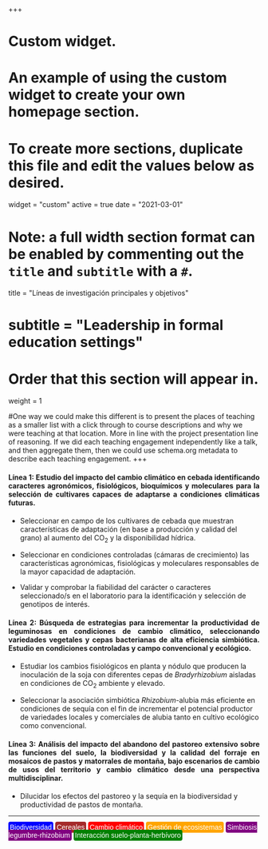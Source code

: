 +++
# Custom widget.
# An example of using the custom widget to create your own homepage section.
# To create more sections, duplicate this file and edit the values below as desired.
widget = "custom"
active = true
date = "2021-03-01"

# Note: a full width section format can be enabled by commenting out the `title` and `subtitle` with a `#`.
title = "Líneas de investigación principales y objetivos"
# subtitle = "Leadership in formal education settings"


# Order that this section will appear in.
weight = 1

#One way we could make this different is to present the places of teaching as a smaller list with a click through to course descriptions and why we were teaching at that location. More in line with the project presentation line of reasoning. If we did each teaching engagement independently like a talk, and then aggregate them, then we could use schema.org metadata to describe each teaching engagement.
+++

<h4 style="text-align:justify">Línea 1: Estudio del impacto del cambio climático en cebada identificando caracteres agronómicos, fisiológicos, bioquímicos y moleculares para la selección de cultivares capaces de adaptarse a condiciones climáticas futuras.</h4>

+ Seleccionar en campo de los cultivares de cebada que muestran características de adaptación (en base a producción y calidad del grano) al aumento del CO<sub>2</sub> y la disponibilidad hídrica.

+ Seleccionar en condiciones controladas (cámaras de crecimiento) las características agronómicas, fisiológicas y moleculares responsables de la mayor capacidad de adaptación.

+ Validar y comprobar la fiabilidad del carácter o caracteres seleccionado/s en el laboratorio para la identificación y selección de genotipos de interés.

<h4 style="text-align:justify">Línea 2: Búsqueda de estrategias para incrementar la productividad de leguminosas en condiciones de cambio climático, seleccionando variedades vegetales y cepas bacterianas de alta eficiencia simbiótica. Estudio en condiciones controladas y campo convencional y ecológico.</h4>

+ Estudiar los cambios fisiológicos en planta y nódulo que producen la inoculación de la soja con diferentes cepas de *Bradyrhizobium* aisladas en condiciones de CO<sub>2</sub> ambiente y elevado.

+ Seleccionar la asociación simbiótica *Rhizobium*-alubia más eficiente en condiciones de sequía con el fin de incrementar el potencial productor de variedades locales y comerciales de alubia tanto en cultivo ecológico como convencional.


<h4 style="text-align:justify">Línea 3: Análisis del impacto del abandono del pastoreo extensivo sobre las funciones del suelo, la biodiversidad y la calidad del forraje en mosaicos de pastos y matorrales de montaña, bajo escenarios de cambio de usos del territorio y cambio climático desde una perspectiva multidisciplinar.</h4>

+ Dilucidar los efectos del pastoreo y la sequía en la biodiversidad y productividad de pastos de montaña.

---

<p style = "font-family:arial;">
<span style="color:white; border-radius: 4px; padding: 3px; background-color:blue">Biodiversidad</span>
<span style="color:white; border-radius: 4px; padding: 3px; background-color:brown">Cereales</span>
<span style="color:white; border-radius: 4px; padding: 3px; background-color:red">Cambio climático</span>
<span style="color:white; border-radius: 4px; padding: 3px; background-color:orange">Gestión de ecosistemas</span>
<span style="color:white; border-radius: 4px; padding: 3px; background-color:purple">Simbiosis legumbre-rhizobium</span>
<span style="color:white; border-radius: 4px; padding: 3px; background-color:green">Interacción suelo-planta-herbívoro</span>
</p>

